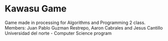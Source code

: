 # Kawasu Game
Game made in  processing for Algorithms and Programming 2 class.
Members: Juan Pablo Guzman Restrepo, Aaron Cabrales and Jesus Cantillo
Universidad del norte - Computer Science program

